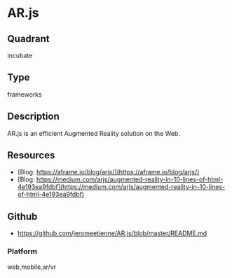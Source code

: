 # AR.js

## Quadrant
incubate

## Type
frameworks

## Description
AR.js is an efficient Augmented Reality solution on the Web.

## Resources
* [Blog: https://aframe.io/blog/arjs/](https://aframe.io/blog/arjs/)
* [Blog: https://medium.com/arjs/augmented-reality-in-10-lines-of-html-4e193ea9fdbf](https://medium.com/arjs/augmented-reality-in-10-lines-of-html-4e193ea9fdbf)

## Github
* <https://github.com/jeromeetienne/AR.js/blob/master/README.md>

### Platform
web,mobile,ar/vr
